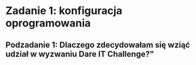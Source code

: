 # Zadanie 1: konfiguracja oprogramowania
## Podzadanie 1: Dlaczego zdecydowałam się wziąć udział w wyzwaniu Dare IT Challenge?"